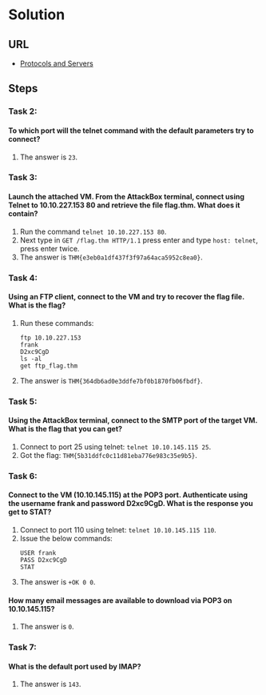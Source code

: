 # Solution

## URL
- [Protocols and Servers](https://tryhackme.com/room/protocolsandservers)

## Steps

### Task 2:
#### To which port will the telnet command with the default parameters try to connect?
1. The answer is `23`.

### Task 3:
#### Launch the attached VM. From the AttackBox terminal, connect using Telnet to 10.10.227.153 80 and retrieve the file flag.thm. What does it contain?
1. Run the command `telnet 10.10.227.153 80`.
2. Next type in `GET /flag.thm HTTP/1.1` press enter and type `host: telnet`, press enter twice.
3. The answer is `THM{e3eb0a1df437f3f97a64aca5952c8ea0}`.

### Task 4:
#### Using an FTP client, connect to the VM and try to recover the flag file. What is the flag?
1. Run these commands:
    ```
    ftp 10.10.227.153
    frank
    D2xc9CgD
    ls -al
    get ftp_flag.thm
    ```
2. The answer is `THM{364db6ad0e3ddfe7bf0b1870fb06fbdf}`.

### Task 5:
#### Using the AttackBox terminal, connect to the SMTP port of the target VM. What is the flag that you can get?
1. Connect to port 25 using telnet: `telnet 10.10.145.115 25`.
2. Got the flag: `THM{5b31ddfc0c11d81eba776e983c35e9b5}`.

### Task 6:
#### Connect to the VM (10.10.145.115) at the POP3 port. Authenticate using the username frank and password D2xc9CgD. What is the response you get to STAT?
1. Connect to port 110 using telnet: `telnet 10.10.145.115 110`.
2. Issue the below commands:
    ```
    USER frank
    PASS D2xc9CgD
    STAT
    ```
3. The answer is `+OK 0 0`.

#### How many email messages are available to download via POP3 on 10.10.145.115?
1. The answer is `0`.

### Task 7:
#### What is the default port used by IMAP?
1. The answer is `143`.
